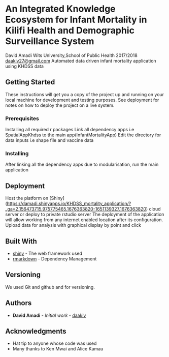 
# An Integrated Knowledge Ecosystem for Infant Mortality in Kilifi Health and Demographic Surveillance System

David Amadi Wits University,School of Public Health 2017/2018 daakiv27@gmail.com 
Automated data driven infant mortality application using KHDSS data


## Getting Started

These instructions will get you a copy of the project up and running on your local machine for development and testing purposes. See deployment for notes on how to deploy the project on a live system.

### Prerequisites

Installing all required r packages
Link all dependency apps i.e SpatialAppKhdss to the main app(InfantMortalityApp)
Edit the directory for data inputs i.e shape file and vaccine data



### Installing

After linking all the dependency apps due to modularisation, run the main application 


## Deployment
Host the platform on [Shiny] (https://damadi.shinyapps.io/KHDSS_mortality_application/?_ga=2.156473715.975775465.1676363820-1651139327.1676363820) cloud server or deploy to private rstudio server
The deployment of the application will allow working from any internet enabled location after its configuration.
Upload data for analysis with graphical display by point and click

## Built With

* [shiny](https://shiny.rstudio.com/) - The web framework used
* [rmarkdown](https://rmarkdown.rstudio.com/) - Dependency Management



## Versioning

We used Git and github and for versioning. 

## Authors

* **David Amadi** - *Initial work* - [daakiv](https://github.com/daakiv)



## Acknowledgments

* Hat tip to anyone whose code was used
* Many thanks to Ken Mwai and Alice Kamau


